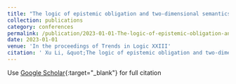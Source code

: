 ```yaml
---
title: "The logic of epistemic obligation and two-dimensional semantics"
collection: publications
category: conferences
permalink: /publication/2023-01-01-The-logic-of-epistemic-obligation-and-two-dimensional-semantics
date: 2023-01-01
venue: 'In the proceedings of Trends in Logic XXIII'
citation: ' Xu Li, &quot;The logic of epistemic obligation and two-dimensional semantics.&quot; In the proceedings of Trends in Logic XXIII, 2023.'
---
```

Use [Google Scholar](https://scholar.google.com/scholar?q=The+logic+of+epistemic+obligation+and+two+dimensional+semantics){:target="_blank"} for full citation